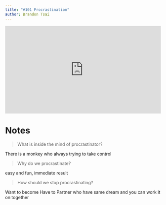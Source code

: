 ```yaml
---
title: "#101 Procrastination"
author: Brandon Tsai
---
```



<div style="max-width:854px"><div style="position:relative;height:0;padding-bottom:56.25%"><iframe src="https://embed.ted.com/talks/tim_urban_inside_the_mind_of_a_master_procrastinator" width="854" height="480" style="position:absolute;left:0;top:0;width:100%;height:100%" frameborder="0" scrolling="no" allowfullscreen></iframe></div></div>


Notes
======

> What is inside the mind of procrastinator? 

There is a monkey who always trying to take control

> Why do we procrastinate? 

easy and fun,
immediate result

> How should we stop procrastinating?

Want to become Have to
Partner who have same dream and you can work it on together